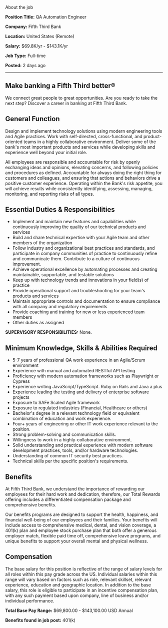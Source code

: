 About the job

**Position Title:** QA Automation Engineer

**Company:** Fifth Third Bank

**Location:** United States (Remote)

**Salary:** $69.8K/yr - $143.1K/yr

**Job Type:** Full-time

**Posted:** 2 days ago

---

## Make banking a Fifth Third better®

We connect great people to great opportunities. Are you ready to take the next step? Discover a career in banking at Fifth Third Bank.

## General Function

Design and implement technology solutions using modern engineering tools and Agile practices. Work with self-directed, cross-functional, and product-oriented teams in a highly collaborative environment. Deliver some of the bank's most important products and services while developing skills and experience well beyond your initial role.

All employees are responsible and accountable for risk by openly exchanging ideas and opinions, elevating concerns, and following policies and procedures as defined. Accountable for always doing the right thing for customers and colleagues, and ensuring that actions and behaviors drive a positive customer experience. Operating within the Bank's risk appetite, you will achieve results while consistently identifying, assessing, managing, monitoring, and reporting risks of all types.

## Essential Duties & Responsibilities

- Implement and maintain new features and capabilities while continuously improving the quality of our technical products and services
- Build and share technical expertise with your Agile team and other members of the organization
- Follow industry and organizational best practices and standards, and participate in company communities of practice to continuously refine and communicate them. Contribute to a culture of continuous improvement.
- Achieve operational excellence by automating processes and creating maintainable, supportable, and testable solutions
- Keep up with technology trends and innovations in your field(s) of practice
- Provide operational support and troubleshooting for your team's products and services
- Maintain appropriate controls and documentation to ensure compliance with all company and regulatory requirements
- Provide coaching and training for new or less experienced team members
- Other duties as assigned

**SUPERVISORY RESPONSIBILITIES:** None.

## Minimum Knowledge, Skills & Abilities Required

- 5-7 years of professional QA work experience in an Agile/Scrum environment
- Experience with manual and automated RESTful API testing
- Proficiency with modern automation frameworks such as Playwright or Cypress
- Experience writing JavaScript/TypeScript. Ruby on Rails and Java a plus
- Experience leading the testing and delivery of enterprise software projects
- Exposure to SAFe Scaled Agile framework
- Exposure to regulated industries (Financial, Healthcare or others)
- Bachelor's degree in a relevant technology field or equivalent combination of education and work experience.
- Four+ years of engineering or other IT work experience relevant to the position.
- Strong problem-solving and communication skills.
- Willingness to work in a highly-collaborative environment.
- Solid understanding and practical experience with modern software development practices, tools, and/or hardware technologies.
- Understanding of common IT security best practices.
- Technical skills per the specific position's requirements.

## Benefits

At Fifth Third Bank, we understand the importance of rewarding our employees for their hard work and dedication, therefore, our Total Rewards offering includes a differentiated compensation package and comprehensive benefits.

Our benefits programs are designed to support the health, happiness, and financial well-being of our employees and their families. Your benefits will include access to comprehensive medical, dental, and vision coverage, a 401(k) plan and employee stock purchase plan that both offer a generous employer match, flexible paid time off, comprehensive leave programs, and unique benefits to support your overall mental and physical wellness.

## Compensation

The base salary for this position is reflective of the range of salary levels for all roles within this pay grade across the US. Individual salaries within this range will vary based on factors such as role, relevant skillset, relevant experience, education and geographic location. In addition to the base salary, this role is eligible to participate in an incentive compensation plan, with any such payment based upon company, line of business and/or individual performance.

**Total Base Pay Range:** $69,800.00 - $143,100.00 USD Annual

**Benefits found in job post:** 401(k)

